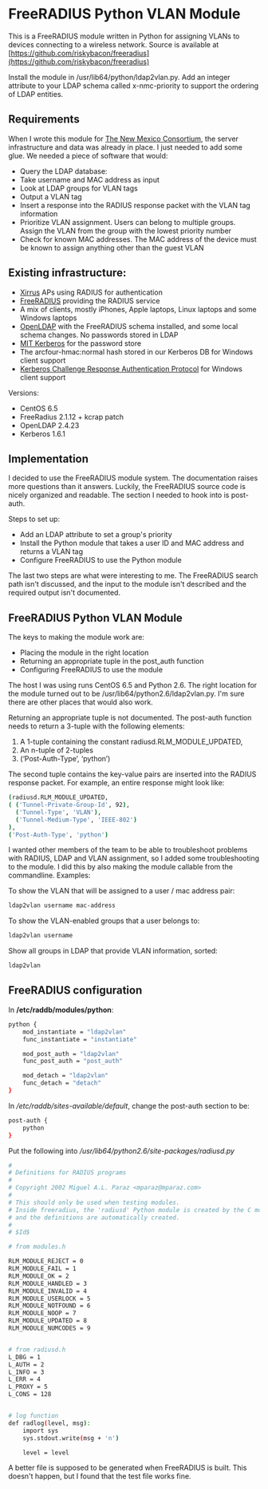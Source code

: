 #  FreeRADIUS Python VLAN Module

This is a FreeRADIUS module written in Python for assigning VLANs to devices connecting to a wireless network. Source is available at [https://github.com/riskybacon/freeradius](https://github.com/riskybacon/freeradius)

Install the module in /usr/lib64/python/ldap2vlan.py. Add an integer attribute to your LDAP schema called x-nmc-priority to support the ordering of LDAP entities.

## Requirements

When I wrote this module for [The New Mexico Consortium](http://newmexicoconsortium.org), the server infrastructure and data was already in place. I just needed to add some glue. We needed a piece of software that would:

* Query the LDAP database:
 * Take username and MAC address as input
 * Look at LDAP groups for VLAN tags
 * Output a VLAN tag
* Insert a response into the RADIUS response packet with the VLAN tag information
* Prioritize VLAN assignment. Users can belong to multiple groups. Assign the VLAN from the group with the lowest priority number
* Check for known MAC addresses. The MAC address of the device must be known to assign anything other than the guest VLAN

## Existing infrastructure:

 * [Xirrus](http://www.xirrus.com/) APs using RADIUS for authentication
 * [FreeRADIUS](http://freeradius.org) providing the RADIUS service
 * A mix of clients, mostly iPhones, Apple laptops, Linux laptops and some Windows laptops
 * [OpenLDAP](http://www.openldap.org/OpenLDAP) with the FreeRADIUS schema installed, and some local schema changes. No passwords stored in LDAP
 * [MIT Kerberos](http://web.mit.edu/kerberos) for the password store
 * The arcfour-hmac:normal hash stored in our Kerberos DB for Windows client support
 * [Kerberos Challenge Response Authentication Protocol](http://http://www.spock.org/kcrap/) for Windows client support

Versions:

* CentOS 6.5
* FreeRadius 2.1.12 + kcrap patch
* OpenLDAP 2.4.23
* Kerberos 1.6.1

## Implementation

I decided to use the FreeRADIUS module system. The documentation raises more questions than it answers. Luckily, the FreeRADIUS source code is nicely organized and readable. The section I needed to hook into is post-auth.

Steps to set up:

* Add an LDAP attribute to set a group's priority
* Install the Python module that takes a user ID and MAC address and returns a VLAN tag
* Configure FreeRADIUS to use the Python module

The last two steps are what were interesting to me. The FreeRADIUS search path isn't discussed, and the input to the module isn't described and the required output isn't documented.

## FreeRADIUS Python VLAN Module

The keys to making the module work are:

* Placing the module in the right location
* Returning an appropriate tuple in the post_auth function
* Configuring FreeRADIUS to use the module

The host I was using runs CentOS 6.5 and Python 2.6. The right location for the module turned out to be /usr/lib64/python2.6/ldap2vlan.py. I'm sure there are other places that would also work.

Returning an appropriate tuple is not documented. The post-auth function needs to return a 3-tuple with the following elements:

1. A 1-tuple containing the constant radiusd.RLM_MODULE_UPDATED,
2. An n-tuple of 2-tuples
3. (‘Post-Auth-Type’, ‘python’)

The second tuple contains the key-value pairs are inserted into the RADIUS response packet. For example, an entire response might look like:

```bash
(radiusd.RLM_MODULE_UPDATED, 
( ('Tunnel-Private-Group-Id', 92),
  ('Tunnel-Type', 'VLAN'),
  ('Tunnel-Medium-Type', 'IEEE-802')
),
('Post-Auth-Type', 'python')
```

I wanted other members of the team to be able to troubleshoot problems with RADIUS, LDAP and VLAN assignment, so I added some troubleshooting to the module. I did this by also making the module callable from the commandline. Examples:

To show the VLAN that will be assigned to a user / mac address pair:
```bash
ldap2vlan username mac-address
```

To show the VLAN-enabled groups that a user belongs to:
```bash
ldap2vlan username
```

Show all groups in LDAP that provide VLAN information, sorted:
```bash
ldap2vlan
```

## FreeRADIUS configuration

In <strong> /etc/raddb/modules/python</strong>:
```bash
python {
	mod_instantiate = "ldap2vlan"
	func_instantiate = "instantiate"

	mod_post_auth = "ldap2vlan"
	func_post_auth = "post_auth"

	mod_detach = "ldap2vlan"
	func_detach = "detach"
}
```

In */etc/raddb/sites-available/default*, change the post-auth section to be:

```bash
post-auth {
	python
}
```

Put the following into */usr/lib64/python2.6/site-packages/radiusd.py*

```bash
#
# Definitions for RADIUS programs
#
# Copyright 2002 Miguel A.L. Paraz <mparaz@mparaz.com>
#
# This should only be used when testing modules.
# Inside freeradius, the 'radiusd' Python module is created by the C module
# and the definitions are automatically created.
#
# $Id$

# from modules.h

RLM_MODULE_REJECT = 0
RLM_MODULE_FAIL = 1
RLM_MODULE_OK = 2
RLM_MODULE_HANDLED = 3
RLM_MODULE_INVALID = 4
RLM_MODULE_USERLOCK = 5
RLM_MODULE_NOTFOUND = 6
RLM_MODULE_NOOP = 7     
RLM_MODULE_UPDATED = 8
RLM_MODULE_NUMCODES = 9


# from radiusd.h
L_DBG = 1
L_AUTH = 2
L_INFO = 3
L_ERR = 4
L_PROXY = 5
L_CONS = 128


# log function
def radlog(level, msg):
    import sys
    sys.stdout.write(msg + 'n')

    level = level
```

A better file is supposed to be generated when FreeRADIUS is built. This doesn't happen, but I found that the test file works fine.
